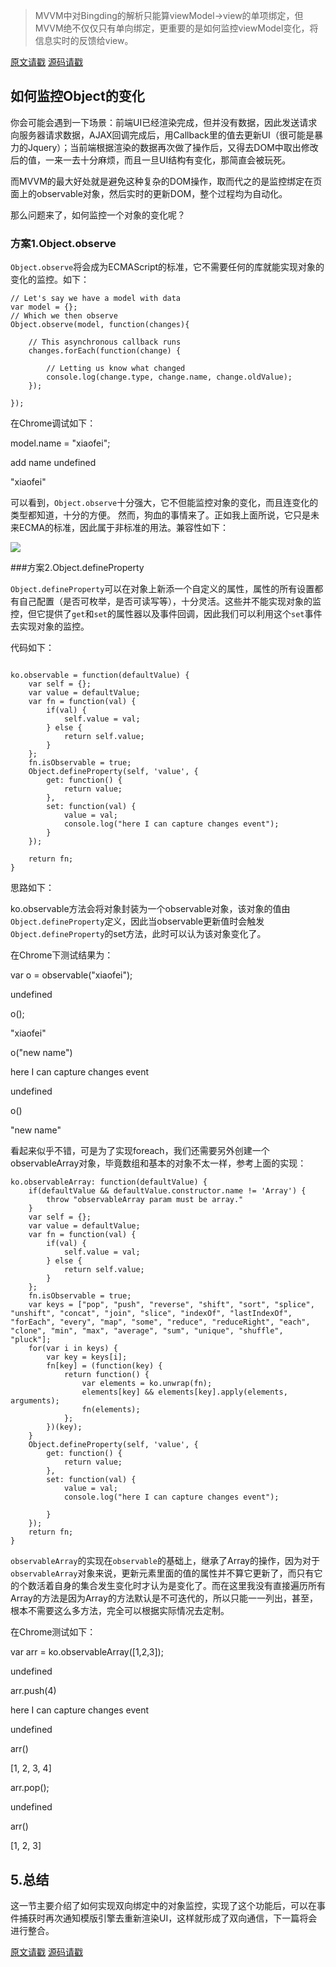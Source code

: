 >MVVM中对Bingding的解析只能算viewModel->view的单项绑定，但MVVM绝不仅仅只有单向绑定，更重要的是如何监控viewModel变化，将信息实时的反馈给view。
 
[原文请戳](https://kkkkkxiaofei.github.io/jekyll/update/2015/12/21/mvvm(3).html)
[源码请戳](https://github.com/kkkkkxiaofei/Dig-Knockout)

## 如何监控Object的变化

你会可能会遇到一下场景：前端UI已经渲染完成，但并没有数据，因此发送请求向服务器请求数据，AJAX回调完成后，用Callback里的值去更新UI（很可能是暴力的Jquery）；当前端根据渲染的数据再次做了操作后，又得去DOM中取出修改后的值，一来一去十分麻烦，而且一旦UI结构有变化，那简直会被玩死。

而MVVM的最大好处就是避免这种复杂的DOM操作，取而代之的是监控绑定在页面上的observable对象，然后实时的更新DOM，整个过程均为自动化。

那么问题来了，如何监控一个对象的变化呢？

### 方案1.Object.observe

`Object.observe`将会成为ECMAScript的标准，它不需要任何的库就能实现对象的变化的监控。如下：

```
// Let's say we have a model with data
var model = {};
// Which we then observe
Object.observe(model, function(changes){

    // This asynchronous callback runs
    changes.forEach(function(change) {

        // Letting us know what changed
        console.log(change.type, change.name, change.oldValue);
    });

});
```

在Chrome调试如下：

model.name = "xiaofei";

add name undefined

"xiaofei"

可以看到，`Object.observe`十分强大，它不但能监控对象的变化，而且连变化的类型都知道，十分的方便。
然而，狗血的事情来了。正如我上面所说，它只是未来ECMA的标准，因此属于非标准的用法。兼容性如下：

![](https://kkkkkxiaofei.github.io/img/mvvm3/observe.jpg)

###方案2.Object.defineProperty

`Object.defineProperty`可以在对象上新添一个自定义的属性，属性的所有设置都有自己配置（是否可枚举，是否可读写等），十分灵活。这些并不能实现对象的监控，但它提供了`get`和`set`的属性器以及事件回调，因此我们可以利用这个`set`事件去实现对象的监控。

代码如下：

```

ko.observable = function(defaultValue) {
    var self = {};
    var value = defaultValue;
    var fn = function(val) {
        if(val) {
            self.value = val;
        } else {
            return self.value;
        }
    };
    fn.isObservable = true; 
    Object.defineProperty(self, 'value', {
        get: function() {
            return value;
        },
        set: function(val) {
            value = val;
            console.log("here I can capture changes event");
        }
    });

    return fn;
}

```

思路如下：

ko.observable方法会将对象封装为一个observable对象，该对象的值由`Object.defineProperty`定义，因此当observable更新值时会触发`Object.defineProperty`的set方法，此时可以认为该对象变化了。

在Chrome下测试结果为：

var o = observable("xiaofei");

undefined

o();

"xiaofei"

o("new name")

here I can capture changes event

undefined

o()

"new name"

看起来似乎不错，可是为了实现foreach，我们还需要另外创建一个observableArray对象，毕竟数组和基本的对象不太一样，参考上面的实现：
```
ko.observableArray: function(defaultValue) {
    if(defaultValue && defaultValue.constructor.name != 'Array') {
        throw "observableArray param must be array."
    }
    var self = {};
    var value = defaultValue;
    var fn = function(val) {
        if(val) {
            self.value = val;
        } else {
            return self.value;
        }
    };
    fn.isObservable = true; 
    var keys = ["pop", "push", "reverse", "shift", "sort", "splice", "unshift", "concat", "join", "slice", "indexOf", "lastIndexOf", "forEach", "every", "map", "some", "reduce", "reduceRight", "each", "clone", "min", "max", "average", "sum", "unique", "shuffle", "pluck"];
    for(var i in keys) {
        var key = keys[i];
        fn[key] = (function(key) {
            return function() {
                var elements = ko.unwrap(fn);
                elements[key] && elements[key].apply(elements, arguments);
                fn(elements);
            };
        })(key);
    }
    Object.defineProperty(self, 'value', {
        get: function() {
            return value;
        },
        set: function(val) {
            value = val;
            console.log("here I can capture changes event");

        }
    });
    return fn;
}

```

`observableArray`的实现在`observable`的基础上，继承了Array的操作，因为对于`observableArray`对象来说，更新元素里面的值的属性并不算它更新了，而只有它的个数活着自身的集合发生变化时才认为是变化了。而在这里我没有直接遍历所有Array的方法是因为Array的方法默认是不可迭代的，所以只能一一列出，甚至，根本不需要这么多方法，完全可以根据实际情况去定制。

在Chrome测试如下：

var arr = ko.observableArray([1,2,3]);

undefined

arr.push(4)

here I can capture changes event

undefined

arr()

[1, 2, 3, 4]

arr.pop();

undefined

arr()

[1, 2, 3]


## 5.总结

这一节主要介绍了如何实现双向绑定中的对象监控，实现了这个功能后，可以在事件捕获时再次通知模版引擎去重新渲染UI，这样就形成了双向通信，下一篇将会进行整合。

[原文请戳](https://kkkkkxiaofei.github.io/jekyll/update/2015/12/21/mvvm(3).html)
[源码请戳](https://github.com/kkkkkxiaofei/Dig-Knockout)